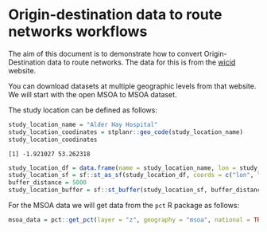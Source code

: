 # Origin-destination data to route networks workflows

The aim of this document is to demonstrate how to convert
Origin-Destination data to route networks. The data for this is from the
[wicid](https://wicid.ukdataservice.ac.uk/flowdata/cider/wicid/downloads.php)
website.

You can download datasets at multiple geographic levels from that
website. We will start with the open MSOA to MSOA dataset.

The study location can be defined as follows:

``` r
study_location_name = "Alder Hay Hospital"
study_location_coodinates = stplanr::geo_code(study_location_name)
study_location_coodinates
```

    [1] -1.921027 53.262318

``` r
study_location_df = data.frame(name = study_location_name, lon = study_location_coodinates[1], lat = study_location_coodinates[2])
study_location_sf = sf::st_as_sf(study_location_df, coords = c("lon", "lat"), crs = 4326)
buffer_distance = 5000
study_location_buffer = sf::st_buffer(study_location_sf, buffer_distance)
```

For the MSOA data we will get data from the `pct` R package as follows:

``` r
msoa_data = pct::get_pct(layer = "z", geography = "msoa", national = TRUE)
```
